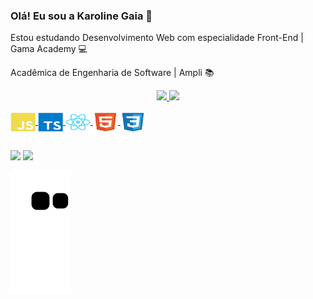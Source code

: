 ### Olá! Eu sou a Karoline Gaia 👋
<p>Estou estudando Desenvolvimento Web com especialidade Front-End | Gama Academy 💻 </p>
<p>Acadêmica de Engenharia de Software | Ampli 📚</p>


<div align="center">
  <a href="https://https://github.com/Karolinegaia">
  <img height="180em" src="https://github-readme-stats.vercel.app/api?username=Karolinegaia&show_icons=true&theme=dracula&include_all_commits=true&count=true"/>
  <img height="180em" src="https://github-readme-stats.vercel.app/api/top-langs/?username=Karolinegaia&layout=compact&langs_count=7&theme=dracula"/>
</div>
<div style="display: inline_block"><br>
  <img align="center" alt="Karol-Js" height="30" width="40" src="https://raw.githubusercontent.com/devicons/devicon/master/icons/javascript/javascript-plain.svg">
  <img align="center" alt="Karol-Ts" height="30" width="40" src="https://raw.githubusercontent.com/devicons/devicon/master/icons/typescript/typescript-plain.svg">
  <img align="center" alt="Karol-React" height="30" width="40" src="https://raw.githubusercontent.com/devicons/devicon/master/icons/react/react-original.svg">
  <img align="center" alt="Karol-HTML" height="30" width="40" src="https://raw.githubusercontent.com/devicons/devicon/master/icons/html5/html5-original.svg">
  <img align="center" alt="Karol-CSS" height="30" width="40" src="https://raw.githubusercontent.com/devicons/devicon/master/icons/css3/css3-original.svg">
 
  
  </div>
  
  ##
 
<div> 
  <a href = "mailto:drakarolinegaia"><img src="https://img.shields.io/badge/-Gmail-%23333?style=for-the-badge&logo=gmail&logoColor=white" target="_blank"></a>
  <a href="https://https://www.linkedin.com/in/karoline-gaia-alexandre-919b31120/" target="_blank"><img src="https://img.shields.io/badge/-LinkedIn-%230077B5?style=for- the-badge&logo=linkedin&logoColor=white" target="_blank"></a> 
 
  ![Snake animation](https://github.com/rafaballerini/rafaballerini/blob/output/github-contribution-grid-snake.svg)
 
</div>
